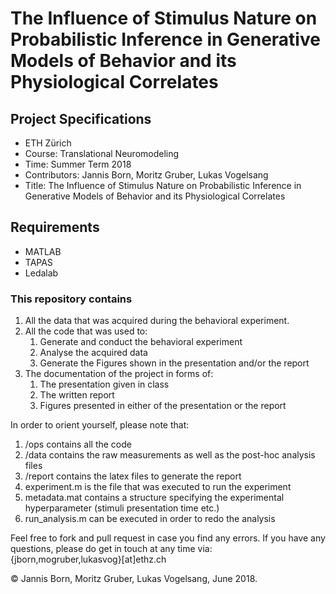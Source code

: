 # The Influence of Stimulus Nature on Probabilistic Inference in Generative Models of Behavior and its Physiological Correlates


## Project Specifications 
- ETH Zürich
- Course: Translational Neuromodeling 
- Time: Summer Term 2018
- Contributors: Jannis Born, Moritz Gruber, Lukas Vogelsang
- Title: The Influence of Stimulus Nature on Probabilistic Inference in Generative Models of Behavior and its Physiological Correlates

## Requirements
- MATLAB
- TAPAS
- Ledalab


### This repository contains 
1. All the data that was acquired during the behavioral experiment.
2. All the code that was used to:
    1. Generate and conduct the behavioral experiment
    2. Analyse the acquired data
    3. Generate the Figures shown in the presentation and/or the report
3. The documentation of the project in forms of:
    1. The presentation given in class
    2. The written report
    3. Figures presented in either of the presentation or the report


In order to orient yourself, please note that:

1.  /ops            contains all the code
2.  /data           contains the raw measurements as well as the post-hoc analysis files
3.  /report         contains the latex files to generate the report
4.  experiment.m    is the file that was executed to run the experiment
5.  metadata.mat    contains a structure specifying the experimental hyperparameter (stimuli presentation time etc.)
6.  run_analysis.m  can be executed in order to redo the analysis


Feel free to fork and pull request in case you find any errors. If you have any questions, please do get in touch at any time via:
{jborn,mogruber,lukasvog}[at]ethz.ch

© Jannis Born, Moritz Gruber, Lukas Vogelsang, June 2018.